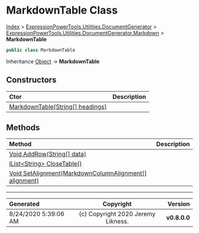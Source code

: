 ﻿# MarkdownTable Class

[Index](../index.md) > [ExpressionPowerTools.Utilities.DocumentGenerator](ExpressionPowerTools.Utilities.DocumentGenerator.a.md) > [ExpressionPowerTools.Utilities.DocumentGenerator.Markdown](ExpressionPowerTools.Utilities.DocumentGenerator.Markdown.n.md) > **MarkdownTable**



```csharp
public class MarkdownTable
```

Inheritance [Object](https://docs.microsoft.com/dotnet/api/system.object) → **MarkdownTable**

## Constructors

| Ctor | Description |
| :-- | :-- |
| [MarkdownTable(String[] headings)](ExpressionPowerTools.Utilities.DocumentGenerator.Markdown.MarkdownTable.ctor.md#markdowntablestring[]-headings) |  |
## Methods

| Method | Description |
| :-- | :-- |
| [Void AddRow(String[] data)](MarkdownTable-AddRow.m.md) |  |
| [IList&lt;String> CloseTable()](MarkdownTable-CloseTable.m.md) |  |
| [Void SetAlignment(MarkdownColumnAlignment[] alignment)](MarkdownTable-SetAlignment.m.md) |  |

---

| Generated | Copyright | Version |
| :-- | :-: | --: |
| 8/24/2020 5:39:06 AM | (c) Copyright 2020 Jeremy Likness. | **v0.8.0.0** |
